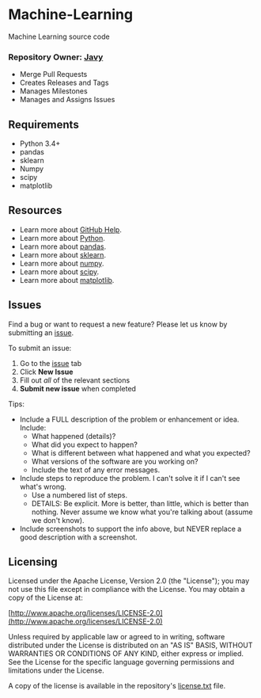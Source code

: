 # Machine-Learning
Machine Learning source code

### Repository Owner: [Javy](https://github.com/javyxu/Machine-Learning)

* Merge Pull Requests
* Creates Releases and Tags
* Manages Milestones
* Manages and Assigns Issues

## Requirements

* Python 3.4+
* pandas
* sklearn
* Numpy
* scipy
* matplotlib

## Resources
* Learn more about [GitHub Help](https://help.github.com/).
* Learn more about [Python](https://docs.python.org/3/library/).
* Learn more about [pandas](http://pandas.pydata.org/pandas-docs/stable/api.html).
* Learn more about [sklearn](http://scikit-learn.org/stable/modules/classes.html).
* Learn more about [numpy](https://docs.scipy.org/doc/numpy-dev/user/quickstart.html).
* Learn more about [scipy](https://docs.scipy.org/doc/scipy/reference/).
* Learn more about [matplotlib](https://matplotlib.org/users/index.html).

## Issues

Find a bug or want to request a new feature?  Please let us know by submitting an [issue](https://github.com/javyxu/Machine-Learning/issues).

To submit an issue:

1. Go to the [issue](https://github.com/javyxu/Machine-Learning/issues) tab
2. Click **New Issue**
3. Fill out *all* of the relevant sections
4. **Submit new issue** when completed

Tips:
* Include a FULL description of the problem or enhancement or idea. Include:
   * What happened (details)?
   * What did you expect to happen?
   * What is different between what happened and what you expected?
   * What versions of the software are you working on?
   * Include the text of any error messages.
* Include steps to reproduce the problem. I can't solve it if I can't see what's wrong.
   * Use a numbered list of steps.
   * DETAILS: Be explicit. More is better, than little, which is better than nothing. Never assume we know what you're talking about (assume we don't know).
* Include screenshots to support the info above, but NEVER replace a good description with a screenshot.

## Licensing

Licensed under the Apache License, Version 2.0 (the "License");
you may not use this file except in compliance with the License.
You may obtain a copy of the License at:

[http://www.apache.org/licenses/LICENSE-2.0](http://www.apache.org/licenses/LICENSE-2.0)

Unless required by applicable law or agreed to in writing, software
distributed under the License is distributed on an "AS IS" BASIS,
WITHOUT WARRANTIES OR CONDITIONS OF ANY KIND, either express or implied.
See the License for the specific language governing permissions and
limitations under the License.

A copy of the license is available in the repository's
[license.txt](LICENSE.txt) file.
